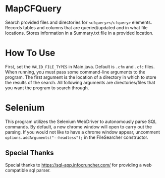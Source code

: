 # MapCFQuery
Search provided files and directories for `<cfquery></cfquery>` elements. Records tables and columns that are queried/updated and in what file locations. 
Stores information in a Summary.txt file in a provided location.
# How To Use
First, set the `VALID_FILE_TYPES` in Main.java. Default is `.cfm` and `.cfc` files.
When running, you must pass some command-line arguments to the program. The first argument is the location of a directory in which to store the results of the search.
All following arguments are directories/files that you want the program to search through.
# Selenium 
This program utilizes the Selenium WebDriver to autonomously parse SQL commands. By default, a new chrome window will open to carry out the parsing.
If you would not like to have a chrome window appear, uncomment `options.addArguments("--headless");` in the FileSearcher constructor.
## Special Thanks
Special thanks to https://sql-app.infocruncher.com/ for providing a web compatible sql parser.
